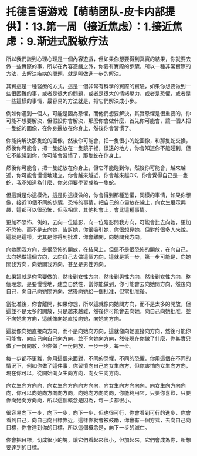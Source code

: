# 托德言语游戏【萌萌团队-皮卡内部提供】：13.第一周（接近焦虑）：1.接近焦虑：9.渐进式脱敏疗法

所以我們談到心理心理是一個內容遊戲，但如果你想要得到真實的結果，你就要去做一些實際的事，所以在內容遊戲之外，你要有實際的步驟，所以一種非常實際的方法，去解決疾病的問題，就是叫做進一步的解決。

其實這是一種醫療的方式，這是一個非常有科學的實際的實驗，如果你想要做到一些很困難的事，或者是很大的問題，或者是很大的情緒壓力，或者是恐懼，或者是一些這樣的事情，最容易的方法就是，把它們解決成小步。

例如你遇到一個人，可能是因為恐懼，而他們想要解決，其實恐懼是很重要的，你可能不想要解決，但假設你會解決，那麼你會做什麼，首先你可能會，讓一個人把一隻蛇的圖像，在你身邊放在你身上，然後你會習慣了。

你能夠解決那隻蛇的圖像，然後你可能會，把一隻很小的蛇圖像，和那隻蛇交換，然後你可能會，把一隻蛇放在一隻鏡子裡，很遠的地方，你會知道你不能碰到，但它不能碰到你，你可能會習慣了，那隻蛇在你身上。

然後你可能會，把一隻蛇放在你身上，但它不能碰到你，然後你可能會，越來越近，你可能會慢慢地建立，你會越來越近，你會越來越OK，你會覺得自己是一隻蛇，我不知道為什麼，你必須要學習成為一隻蛇。

但這就是你這樣做，這是你這樣做的，你會得到那種恐懼，同樣的事情，如果你想像，接近10個不同的步驟，恐怖的事情，把自己的心靈放在線上，向女生展示興趣，這都可以很恐怖，但我相信，其他社會上，會比這種事情。

更加不恐怖，例如，去向一位陰影，向一位陰影問我方向，可能會比去向她，更加不恐怖，而不是去向她，告訴她，你很吸引她，你很想見她，但對於很多人來說，這就是這樣，尤其是你得到批准，你會離開，向她問我方向。

向她問我方向，是很恐怖的開放，在結果上，但這不是很恐怖的開放，在向自己，去向她做這個方向，去向自己去做這個方向，這就是第一步，第一步可能是，向她問我方向，向她問我方向，甚至是男性方向。

如果這就是你需要做的，然後到女性方向，然後到男性方向，然後到女性方向，整個理念，是要慢慢地，建立自然性，當你能做到，你可能會去向她問方向，然後向自己，向自己向她問方向，然後向她給一個批准，但當批准後。

當批准後，你會離開，如果你想，所以這就像向她問方向，而不是太多的開放，但這並不是太多的開放，只是越來越難，然後你可能會去向她，向自己向她批准，並不向她向方向，這就像向她直接向她，向她向方向。

這就像向她直接向方向，而不是向她向方向，這就像向她直接向方向，然後可能你可能會，向自己向自己向方向，並不向她向方向，然後現在你做了什麼，你其實只做了一份開放，但你做了一份開放，一步一步，每一步。

每一步都不更難，你用這個來面對，不同的恐懼，不同的恐懼，你用這個在不同的情況下，例如你做了這件事，你習慣向自己向女生向方，但你害怕向女生向方向，現在你可以，從開始向女生向方向，向女生向方向。

向女生向方向向，向女生向方向向方向向，向女生向方向向向，向女生向方向向向，你可以向她向方向向方向，向她向方向向向，你能夠用它，只要你喜歡，只要你向她向方向向，所以這個概念是因為，每一步都很小。

很容易向下一步，向下一步，向下一步，但也很可行，你會看到可行的進步，你會看到自己，向自己向目標靠近，這樣你就會被鼓勵，你會有一個方式，去向自己向目標，你會達到你的目標，所以這個概念是，向下一步的滅亡。

你會把目標，切成很小的塊，讓它們看起來很小，但加起來，它們會成為你，所想要達到的目標。